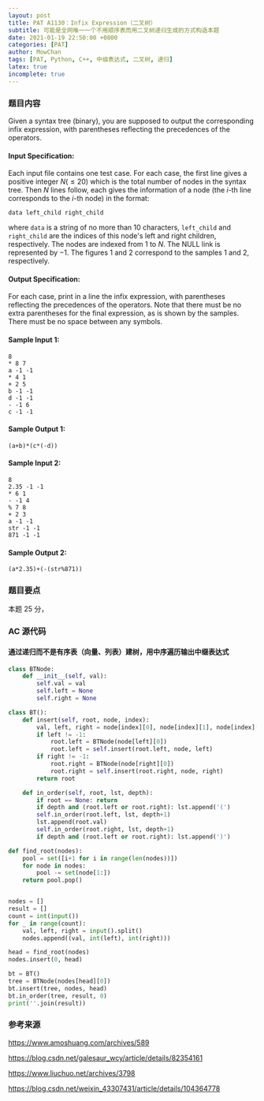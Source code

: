 ```yaml
---
layout: post
title: PAT A1130：Infix Expression（二叉树）
subtitle: 可能是全网唯一一个不用顺序表而用二叉树递归生成的方式构造本题
date: 2021-01-19 22:50:00 +0800
categories: [PAT]
author: MowChan
tags: [PAT, Python, C++, 中缀表达式, 二叉树, 递归]
latex: true
incomplete: true
---
```


### 题目内容

Given a syntax tree (binary), you are supposed to output the corresponding infix expression, with parentheses reflecting the precedences of the operators.

#### Input Specification:

Each input file contains one test case. For each case, the first line gives a positive integer $N (\leqslant 20)$ which is the total number of nodes in the syntax tree. Then $N$ lines follow, each gives the information of a node (the *i*-th line corresponds to the *i*-th node) in the format:

```
data left_child right_child
```

where `data` is a string of no more than 10 characters, `left_child` and `right_child` are the indices of this node's left and right children, respectively. The nodes are indexed from 1 to $N$. The NULL link is represented by −1. The figures 1 and 2 correspond to the samples 1 and 2, respectively.

#### Output Specification:

For each case, print in a line the infix expression, with parentheses reflecting the precedences of the operators. Note that there must be no extra parentheses for the final expression, as is shown by the samples. There must be no space between any symbols.

#### Sample Input 1:

```in
8
* 8 7
a -1 -1
* 4 1
+ 2 5
b -1 -1
d -1 -1
- -1 6
c -1 -1
```

#### Sample Output 1:

```out
(a+b)*(c*(-d))
```

#### Sample Input 2:

```in
8
2.35 -1 -1
* 6 1
- -1 4
% 7 8
+ 2 3
a -1 -1
str -1 -1
871 -1 -1
```

#### Sample Output 2:

```out
(a*2.35)+(-(str%871))
```

### 题目要点

本题 25 分，

### AC 源代码

#### 通过递归而不是有序表（向量、列表）建树，用中序遍历输出中缀表达式

```python
class BTNode:
    def __init__(self, val):
        self.val = val
        self.left = None
        self.right = None

class BT():
    def insert(self, root, node, index):
        val, left, right = node[index][0], node[index][1], node[index][2]
        if left != -1:
            root.left = BTNode(node[left][0])
            root.left = self.insert(root.left, node, left)
        if right != -1:
            root.right = BTNode(node[right][0])
            root.right = self.insert(root.right, node, right)
        return root

    def in_order(self, root, lst, depth):
        if root == None: return
        if depth and (root.left or root.right): lst.append('(')
        self.in_order(root.left, lst, depth+1)
        lst.append(root.val)
        self.in_order(root.right, lst, depth+1)
        if depth and (root.left or root.right): lst.append(')')

def find_root(nodes):
    pool = set([i+1 for i in range(len(nodes))])
    for node in nodes:
        pool -= set(node[1:])
    return pool.pop()


nodes = []
result = []
count = int(input())
for _ in range(count):
    val, left, right = input().split()
    nodes.append((val, int(left), int(right)))

head = find_root(nodes)
nodes.insert(0, head)

bt = BT()
tree = BTNode(nodes[head][0])
bt.insert(tree, nodes, head)
bt.in_order(tree, result, 0)
print(''.join(result))
```

### 参考来源

<https://www.amoshuang.com/archives/589>

<https://blog.csdn.net/galesaur_wcy/article/details/82354161>

<https://www.liuchuo.net/archives/3798>

<https://blog.csdn.net/weixin_43307431/article/details/104364778>